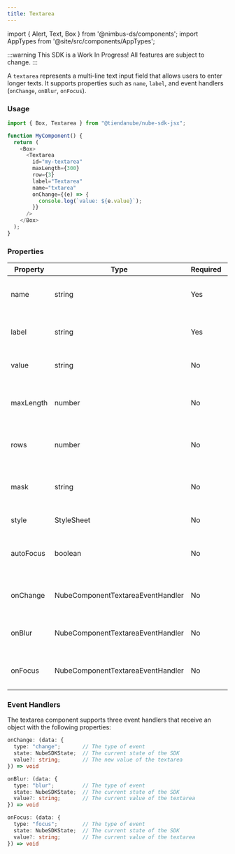 ```yaml
---
title: Textarea
---
```


import { Alert, Text, Box } from '@nimbus-ds/components';
import AppTypes from '@site/src/components/AppTypes';

:::warning
This SDK is a Work In Progress! All features are subject to change.
:::

A `textarea` represents a multi-line text input field that allows users to enter longer texts.
It supports properties such as `name`, `label`, and event handlers (`onChange`, `onBlur`, `onFocus`).

### Usage

```typescript title="Example"
import { Box, Textarea } from "@tiendanube/nube-sdk-jsx";

function MyComponent() {
  return (
    <Box>
      <Textarea
        id="my-textarea"
        maxLength={300}
        row={3}
        label="Textarea"
        name="txtarea"
        onChange={(e) => {
          console.log(`value: ${e.value}`);
        }}
      />
    </Box>
  );
}
```

### Properties

| Property  | Type                              | Required | Description                                                            |
| --------- | --------------------------------- | -------- | -----------------------------------------------------------------------|
| name      | string                            | Yes      | The name of the textarea, used to identify it in forms.                |
| label     | string                            | Yes      | The label text displayed above the textarea.                           |
| value     | string                            | No       | The current value of the textarea.                                     |
| maxLength | number                            | No       | The maximum number of characters allowed in the textarea.              |
| rows      | number                            | No       | The number of visible text lines in the textarea.                      |
| mask     | string                             | No       | Format mask for the field input (e.g., "000.000.000-00" for CPF).      |
| style    | StyleSheet                         | No       | Custom styles for the field.                                           |
| autoFocus | boolean                           | No       | Whether the textarea should automatically receive focus when mounted.  |
| onChange  | NubeComponentTextareaEventHandler | No       | Function called when the textarea value changes.                       |
| onBlur    | NubeComponentTextareaEventHandler | No       | Function called when the textarea loses focus.                         |
| onFocus   | NubeComponentTextareaEventHandler | No       | Function called when the textarea receives focus.                      |

### Event Handlers

The textarea component supports three event handlers that receive an object with the following properties:

```typescript
onChange: (data: {
  type: "change";       // The type of event
  state: NubeSDKState;  // The current state of the SDK
  value?: string;       // The new value of the textarea
}) => void

onBlur: (data: {
  type: "blur";         // The type of event
  state: NubeSDKState;  // The current state of the SDK
  value?: string;       // The current value of the textarea
}) => void

onFocus: (data: {
  type: "focus";        // The type of event
  state: NubeSDKState;  // The current state of the SDK
  value?: string;       // The current value of the textarea
}) => void
```
